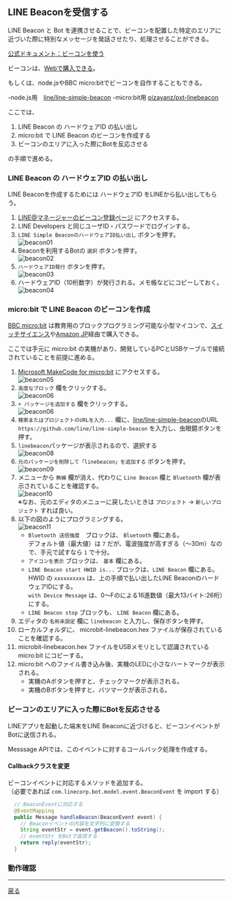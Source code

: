 ## LINE Beaconを受信する

LINE Beacon と Bot を連携させることで、ビーコンを配置した特定のエリアに近づいた際に特別なメッセージを発話させたり、処理させることができる。

[公式ドキュメント：ビーコンを使う](https://developers.line.me/ja/docs/messaging-api/using-beacons/)

ビーコンは、[Webで購入できる](https://beacon.theshop.jp/items/6617930)。

もしくは、node.jsやBBC micro:bitでビーコンを自作することもできる。

-node.js用　[line/line-simple-beacon](https://github.com/line/line-simple-beacon)
-micro:bit用 [pizayanz/pxt-linebeacon](https://github.com/pizayanz/pxt-linebeacon)

ここでは、

1. LINE Beacon の ハードウェアID の払い出し
2. micro:bit で LINE Beacon のビーコンを作成する
3. ビーコンのエリアに入った際にBotを反応させる

の手順で進める。

### LINE Beacon の ハードウェアID の払い出し

LINE Beaconを作成するためには ハードウェアID をLINEから払い出してもらう。

1. [LINE@マネージャーのビーコン登録ページ](https://admin-official.line.me/beacon/register) にアクセスする。
2. LINE Developers と同じユーザID・パスワードでログインする。
3. `LINE Simple BeaconのハードウェアID払い出し` ボタンを押す。<br />![beacon01](beacon01.png)
4. Beaconを利用するBotの `選択` ボタンを押す。<br />![beacon02](beacon02.png)
5. `ハードウェアID発行` ボタンを押す。<br />![beacon03](beacon03.png)
6. ハードウェアID（10桁数字）が発行される。メモ帳などにコピーしておく。<br />![beacon04](beacon04.png)

### micro:bit で LINE Beacon のビーコンを作成

[BBC micro:bit](https://microbit.org/ja/guide/) は教育用のブロックプログラミング可能な小型マイコンで、[スイッチサイエンス]()や[Amazon JP]()経由で購入できる。

ここでは手元に micro:bit の実機があり、開発しているPCとUSBケーブルで接続されていることを前提に進める。

1. [Microsoft MakeCode for micro:bit](https://makecode.microbit.org/) にアクセスする。<br />![beacon05](beacon05.png)
2. `高度なブロック` 欄をクリックする。<br />![beacon06](beacon06.png)
3. `+ パッケージを追加する` 欄をクリックする。<br />![beacon06](beacon07.png) 
4. `検索またはプロジェクトのURLを入力...` 欄に、[line/line-simple-beacon](https://github.com/line/line-simple-beacon)のURL `https://github.com/line/line-simple-beacon` を入力し、虫眼鏡ボタンを押す。
5. `linebeacon`パッケージが表示されるので、選択する<br />![beacon08](beacon08.png)
6. `元のパッケージを削除して「linebeacon」を追加する` ボタンを押す。<br />![beacon09](beacon09.png)
7. メニューから `無線` 欄が消え、代わりに `Line Beacon` 欄と `Bluetooth` 欄が表示されていることを確認する。<br />![beacon10](beacon10.png)<br />※なお、元のエディタのメニューに戻したいときは `プロジェクト` → `新しいプロジェクト` すれば良い。
8. 以下の図のようにプログラミングする。<br />![beacon11](beacon11.png)
    - `Bluetooth 送信強度`　ブロックは、 `Bluetooth` 欄にある。<br />デフォルト値（最大値）は `7` だが、電波強度が高すぎる（〜30m）なので、手元で試すなら `1` で十分。
    - `アイコンを表示` ブロックは、 `基本` 欄にある。 
    - `LINE Beacon start HWID is...` ブロックは、`LINE Beacon` 欄にある。<br />HWID の `xxxxxxxxxx` は、上の手順で払い出したLINE BeaconのハードウェアIDにする。<br />`with Device Message` は、0〜Fのによる16進数値（最大13バイト:26桁）にする。
    - `LINE Beacon stop` ブロックも、 `LINE Beacon` 欄にある。
9. エディタの `名称未設定` 欄に `linebeacon` と入力し、保存ボタンを押す。
10. ローカルフォルダに、 microbit-linebeacon.hex ファイルが保存されていることを確認する。
11. microbit-linebeacon.hex ファイルをUSBメモリとして認識されている micro:bit にコピーする。
12. micro:bit へのファイル書き込み後、実機のLEDに小さなハートマークが表示される。
    - 実機のAボタンを押すと、チェックマークが表示される。
    - 実機のBボタンを押すと、バツマークが表示される。

### ビーコンのエリアに入った際にBotを反応させる

LINEアプリを起動した端末をLINE Beaconに近づけると、ビーコンイベントがBotに送信される。

Messsage APIでは、このイベントに対するコールバック処理を作成する。

#### Callbackクラスを変更

ビーコンイベントに対応するメソッドを追加する。<br/>（必要であれば `com.linecorp.bot.model.event.BeaconEvent` を import する）

```java
  // BeaconEventに対応する
  @EventMapping
  public Message handleBeacon(BeaconEvent event) {
    // Beaconイベントの内容を文字列に変換する
    String eventStr = event.getBeacon().toString();
    // eventStr をBotで返信する
    return reply(eventStr);
  }
```

### 動作確認

-----

[戻る](../../README.md)
